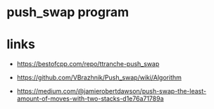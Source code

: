 # push_swap program

# links
* https://bestofcpp.com/repo/ttranche-push_swap

* https://github.com/VBrazhnik/Push_swap/wiki/Algorithm

* https://medium.com/@jamierobertdawson/push-swap-the-least-amount-of-moves-with-two-stacks-d1e76a71789a